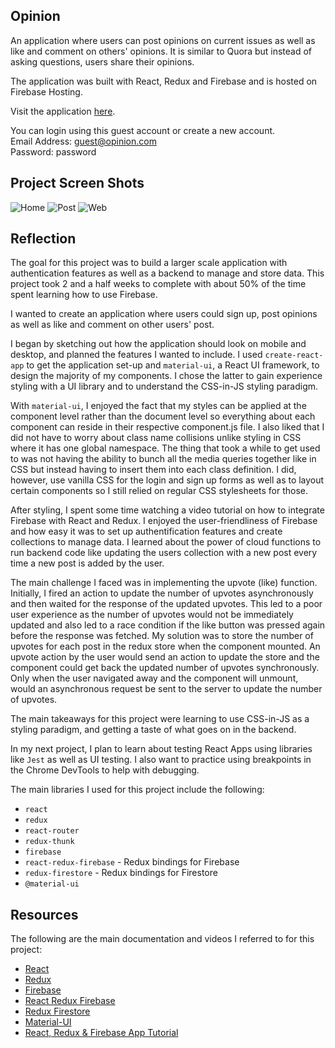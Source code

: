 ## Opinion

An application where users can post opinions on current issues as well as like and comment on others' opinions. It is similar to Quora but instead of asking questions, users share their opinions.

The application was built with React, Redux and Firebase and is hosted on Firebase Hosting. 

Visit the application [here](https://opinion-fb623.firebaseapp.com).

You can login using this guest account or create a new account.  
Email Address: guest@opinion.com  
Password: password

## Project Screen Shots

![Home](https://duaw26jehqd4r.cloudfront.net/items/1M3B3V0R0D3J041D2t3j/Image%202019-02-15%20at%2010.34.33%20AM.png)
![Post](https://duaw26jehqd4r.cloudfront.net/items/3P2N1e33470W080q1d07/Image%202019-02-15%20at%2010.38.24%20AM.png)
![Web](https://duaw26jehqd4r.cloudfront.net/items/0I001S233a0J1t421A1d/Image%202019-02-15%20at%2010.49.50%20AM.png)

## Reflection

The goal for this project was to build a larger scale application with authentication features as well as a backend to manage and store data. This project took 2 and a half weeks to complete with about 50% of the time spent learning how to use Firebase.

I wanted to create an application where users could sign up, post opinions as well as like and comment on other users' post.

I began by sketching out how the application should look on mobile and desktop, and planned the features I wanted to include. I used `create-react-app` to get the application set-up and `material-ui`, a React UI framework, to design the majority of my components. I chose the latter to gain experience styling with a UI library and to understand the CSS-in-JS styling paradigm.

With `material-ui`, I enjoyed the fact that my styles can be applied at the component level rather than the document level so everything about each component can reside in their respective component.js file. I also liked that I did not have to worry about class name collisions unlike styling in CSS where it has one global namespace. The thing that took a while to get used to was not having the ability to bunch all the media queries together like in CSS but instead having to insert them into each class definition. I did, however, use vanilla CSS for the login and sign up forms as well as to layout certain components so I still relied on regular CSS stylesheets for those.

After styling, I spent some time watching a video tutorial on how to integrate Firebase with React and Redux. I enjoyed the user-friendliness of Firebase and how easy it was to set up authentification features and create collections to manage data. I learned about the power of cloud functions to run backend code like updating the users collection with a new post every time a new post is added by the user. 

The main challenge I faced was in implementing the upvote (like) function. Initially, I fired an action to update the number of upvotes asynchronously and then waited for the response of the updated upvotes. This led to a poor user experience as the number of upvotes would not be immediately updated and also led to a race condition if the like button was pressed again before the response was fetched. My solution was to store the number of upvotes for each post in the redux store when the component mounted. An upvote action by the user would send an action to update the store and the component could get back the updated number of upvotes synchronously. Only when the user navigated away and the component will unmount, would an asynchronous request be sent to the server to update the number of upvotes.

The main takeaways for this project were learning to use CSS-in-JS as a styling paradigm, and getting a taste of what goes on in the backend.

In my next project, I plan to learn about testing React Apps using libraries like `Jest` as well as UI testing. I also want to practice using breakpoints in the Chrome DevTools to help with debugging.

The main libraries I used for this project include the following: 
* `react`
* `redux`
* `react-router`
* `redux-thunk`
* `firebase`
* `react-redux-firebase` - Redux bindings for Firebase
* `redux-firestore` - Redux bindings for Firestore
* `@material-ui`

## Resources

The following are the main documentation and videos I referred to for this project:
* [React](https://reactjs.org/docs/getting-started.html)
* [Redux](https://redux.js.org/introduction/getting-started)
* [Firebase](https://firebase.google.com/docs/)
* [React Redux Firebase](http://react-redux-firebase.com/docs/getting_started)
* [Redux Firestore](https://github.com/prescottprue/redux-firestore)
* [Material-UI](https://material-ui.com/)
* [React, Redux & Firebase App Tutorial](https://www.youtube.com/playlist?list=PL4cUxeGkcC9iWstfXntcj8f-dFZ4UtlN3)
